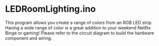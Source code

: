 # LEDRoomLighting.ino
This program allows you create a range of colors from an RGB LED strip. Having a wide range of color is a great addition to your weekend Netflix Binge or gaming!
Please refer to the circuit diagram to build the hardware component and wiring. 
